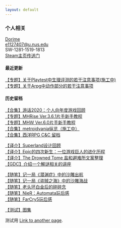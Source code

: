 ```yaml
---
layout: default
---
```


### 个人相关
[Dorime](https://www.youtube.com/watch?v=6xUnSVTh8fI&ab_channel=DeccaRecords)  
e1127407@u.nus.edu  
SW-1281-1519-1813  
[Steam主页传送门](https://steamcommunity.com/id/DorimeLam/)  



#### 最近更新
[【专题】关于Playtest中生理评测的若干注意事项(施工中)](https://docs.qq.com/doc/DZFpkeVdEcHFGU1ZD)  
[【专题】关于Arpg中动作部分的若干注意事项](https://docs.qq.com/doc/DZERqQld0dElQVG9k)  

#### 历史留档 
[【合集】游话2020：个人向年度游戏回顾](https://zhuanlan.zhihu.com/p/468886141)   
[【专题】MHRise Ver.3.6.1片手新手教程](https://keylol.com/t778251-1-1)  
[【专题】MHW Ver.6.0片手新手教程](https://keylol.com/t506756-1-1)   
[【合集】metroidvania纵览（施工中）](/metroidvania/)    
[【合集】西洋RPG C&C 留档](https://space.bilibili.com/35092401/channel/seriesdetail?sid=3329589)  
  
[【译介】Superland设计回顾](/custom-url/)  
[【译介】Epic的四次新生：一位游戏巨人的进化历程](https://zhuanlan.zhihu.com/p/468881017)  
[【译介】The Drowned Tome 盐和避难所文案整理](/drowned-tome/)  
[【GDC】介绍一个解谜相关的讲座](/Elyot-Grant/)

[【随笔】记一局《潜渊症》中的沙雕出航](/Barotrauma/)  
[【随笔】记一局《盗贼之海》中的沙雕海战](/sea-of-thieves/)  
[【随笔】老头环白金后的碎碎念](https://zhuanlan.zhihu.com/p/487937138)  
[【随笔】NieR：Automata玩后感](/NieR-Automata/)  
[【随笔】FarCry5玩后感](/farcry5/)  

[【测试】图集](/parabox/)

测试用
[Link to another page](./another-page.html).  
